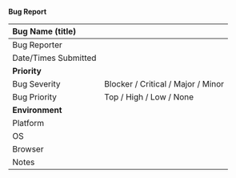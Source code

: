 ﻿**Bug Report** 


|Bug Name (title)||
| :- | :- |
|Bug Reporter||
|Date/Times Submitted||
|**Priority** ||
|Bug Severity|Blocker / Critical / Major / Minor |
|Bug Priority|Top / High / Low / None |
|**Environment**||
|Platform||
|OS||
|Browser||
|Notes ||

